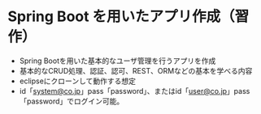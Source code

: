 # Spring Boot を用いたアプリ作成（習作）
- Spring Bootを用いた基本的なユーザ管理を行うアプリを作成
- 基本的なCRUD処理、認証、認可、REST、ORMなどの基本を学べる内容
- eclipseにクローンして動作する想定
- id「system@co.jp」pass「password」、またはid「user@co.jp」pass「password」でログイン可能。
